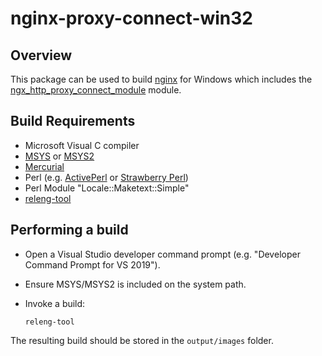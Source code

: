 # nginx-proxy-connect-win32

## Overview

This package can be used to build [nginx][nginx] for Windows which includes
the [ngx_http_proxy_connect_module][ngx_http_proxy_connect_module] module.

## Build Requirements

* Microsoft Visual C compiler
* [MSYS][msys] or [MSYS2][msys2]
* [Mercurial][hg]
* Perl (e.g. [ActivePerl][activeperl] or [Strawberry Perl][strawberryperl])
* Perl Module "Locale::Maketext::Simple"
* [releng-tool][releng-tool]

## Performing a build

- Open a Visual Studio developer command prompt
  (e.g. "Developer Command Prompt for VS 2019").
- Ensure MSYS/MSYS2 is included on the system path.
- Invoke a build:

  ```shell
  releng-tool
  ```

The resulting build should be stored in the `output/images` folder.


[activeperl]: https://www.activestate.com/products/perl/
[hg]: https://www.mercurial-scm.org/
[msys2]: https://www.msys2.org/
[msys]: https://sourceforge.net/projects/mingw/files/MSYS/
[releng-tool]: https://releng.io/
[strawberryperl]: https://strawberryperl.com/
[nginx]: https://nginx.org/
[ngx_http_proxy_connect_module]: https://github.com/chobits/ngx_http_proxy_connect_module
